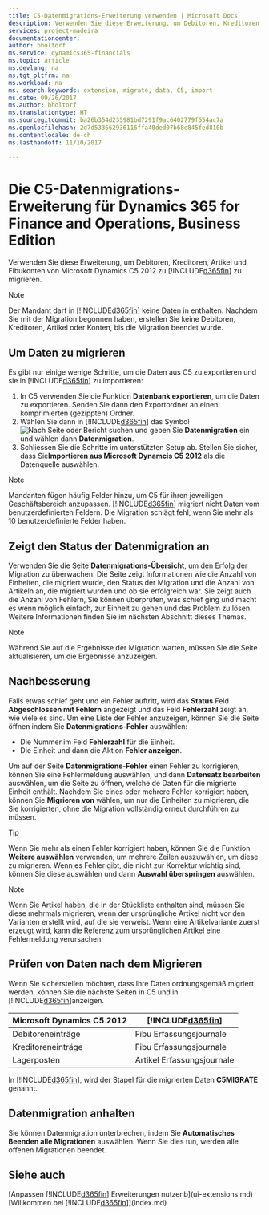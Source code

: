 ```yaml
---
title: C5-Datenmigrations-Erweiterung verwenden | Microsoft Docs
description: Verwenden Sie diese Erweiterung, um Debitoren, Kreditoren, Artikel und Fibukonten von Microsoft Dynamics C5 2012 zu Financials zu migrieren.
services: project-madeira
documentationcenter: 
author: bholtorf
ms.service: dynamics365-financials
ms.topic: article
ms.devlang: na
ms.tgt_pltfrm: na
ms.workload: na
ms. search.keywords: extension, migrate, data, C5, import
ms.date: 09/26/2017
ms.author: bholtorf
ms.translationtype: HT
ms.sourcegitcommit: ba26b354d235981bd7291f9ac6402779f554ac7a
ms.openlocfilehash: 2d7d533662936116ffa40ded07b68e845fed810b
ms.contentlocale: de-ch
ms.lasthandoff: 11/10/2017

---
```


# <a name="the-c5-data-migration-extension-for-dynamics-365-for-finance-and-operations-business-edition"></a>Die C5-Datenmigrations-Erweiterung für Dynamics 365 for Finance and Operations, Business Edition
Verwenden Sie diese Erweiterung, um Debitoren, Kreditoren, Artikel und Fibukonten von Microsoft Dynamics C5 2012 zu [!INCLUDE[d365fin](includes/d365fin_md.md)] zu migrieren.  
  
> [!Note] 
> Der Mandant darf in [!INCLUDE[d365fin](includes/d365fin_md.md)] keine Daten in enthalten. Nachdem Sie mit der Migration begonnen haben, erstellen Sie keine Debitoren, Kreditoren, Artikel oder Konten, bis die Migration beendet wurde.

## <a name="to-migrate-data"></a>Um Daten zu migrieren
Es gibt nur einige wenige Schritte, um die Daten aus C5 zu exportieren und sie in [!INCLUDE[d365fin](includes/d365fin_md.md)] zu importieren:  
  
1. In C5 verwenden Sie die Funktion **Datenbank exportieren**, um die Daten zu exportieren. Senden Sie dann den Exportordner an einen komprimierten (gezippten) Ordner.  
2. Wählen Sie dann in [!INCLUDE[d365fin](includes/d365fin_md.md)] das Symbol ![Nach Seite oder Bericht suchen](media/ui-search/search_small.png "Nach Seite oder Bericht suchen") und geben Sie **Datenmigration** ein und wählen dann **Datenmigration**.  
3. Schliessen Sie die Schritte im unterstützten Setup ab. Stellen Sie sicher, dass Sie**Importieren aus Microsoft Dynamcis C5 2012** als die Datenquelle auswählen.  

> [!Note] 
> Mandanten fügen häufig Felder hinzu, um C5 für ihren jeweiligen Geschäftsbereich anzupassen. [!INCLUDE[d365fin](includes/d365fin_md.md)] migriert nicht Daten vom benutzerdefinierten Feldern. Die Migration schlägt fehl, wenn Sie mehr als 10 benutzerdefinierte Felder haben. 

## <a name="viewing-the-status-of-the-migration"></a>Zeigt den Status der Datenmigration an
Verwenden Sie die Seite **Datenmigrations-Übersicht**, um den Erfolg der Migration zu überwachen. Die Seite zeigt Informationen wie die Anzahl von Einheiten, die migriert wurde, den Status der Migration und die Anzahl von Artikeln an, die migriert wurden und ob sie erfolgreich war. Sie zeigt auch die Anzahl von Fehlern, Sie können überprüfen, was schief ging und macht es wenn möglich einfach, zur Einheit zu gehen und das Problem zu lösen. Weitere Informationen finden Sie im nächsten Abschnitt dieses Themas. 

> [!Note] 
> Während Sie auf die Ergebnisse der Migration warten, müssen Sie die Seite aktualisieren, um die Ergebnisse anzuzeigen.

## <a name="correcting-errors"></a>Nachbesserung
Falls etwas schief geht und ein Fehler auftritt, wird das **Status** Feld **Abgeschlossen mit Fehlern** angezeigt und das Feld **Fehlerzahl** zeigt an, wie viele es sind. Um eine Liste der Fehler anzuzeigen, können Sie die Seite öffnen indem Sie **Datenmigrations-Fehler** auswählen:

* Die Nummer im Feld **Fehlerzahl** für die Einheit. 
* Die Einheit und dann die Aktion **Fehler anzeigen**. 

Um auf der Seite **Datenmigrations-Fehler** einen Fehler zu korrigieren, können Sie eine Fehlermeldung auswählen, und dann **Datensatz bearbeiten** auswählen, um die Seite zu öffnen, welche de Daten für die migrierte Einheit enthält. Nachdem Sie eines oder mehrere Fehler korrigiert haben, können Sie **Migrieren von** wählen, um nur die Einheiten zu migrieren, die Sie korrigierten, ohne die Migration vollständig erneut durchführen zu müssen.  

> [!Tip]
> Wenn Sie mehr als einen Fehler korrigiert haben, können Sie die Funktion **Weitere auswählen** verwenden, um mehrere Zeilen auszuwählen, um diese zu migrieren. Wenn es Fehler gibt, die nicht zur Korrektur wichtig sind, können Sie diese auswählen und dann **Auswahl überspringen** auswählen.

> [!Note]
> Wenn Sie Artikel haben, die in der Stückliste enthalten sind, müssen Sie diese mehrmals migrieren, wenn der ursprüngliche Artikel nicht vor den Varianten erstellt wird, auf die sie verweist. Wenn eine Artikelvariante zuerst erzeugt wird, kann die Referenz zum ursprünglichen Artikel eine Fehlermeldung verursachen.  

## <a name="verifying-data-after-migrating"></a>Prüfen von Daten nach dem Migrieren 
Wenn Sie sicherstellen möchten, dass Ihre Daten ordnungsgemäß migriert werden, können Sie die nächste Seiten in C5 und in [!INCLUDE[d365fin](includes/d365fin_md.md)]anzeigen.

|Microsoft Dynamics C5 2012 | [!INCLUDE[d365fin](includes/d365fin_md.md)]|
|-----|-----|
|Debitoreneinträge| Fibu Erfassungsjournale|
|Kreditoreneinträge| Fibu Erfassungsjournale|
|Lagerposten| Artikel Erfassungsjournale|

In [!INCLUDE[d365fin](includes/d365fin_md.md)], wird der Stapel für die migrierten Daten **C5MIGRATE** genannt. 

## <a name="stopping-data-migration"></a>Datenmigration anhalten
Sie können Datenmigration unterbrechen, indem Sie **Automatisches Beenden alle Migrationen** auswählen. Wenn Sie dies tun, werden alle offenen Migrationen beendet.

## <a name="see-also"></a>Siehe auch
[Anpassen [!INCLUDE[d365fin](includes/d365fin_md.md)] Erweiterungen nutzenb](ui-extensions.md)  
[Willkommen bei [!INCLUDE[d365fin](includes/d365fin_md.md)]](index.md)  

